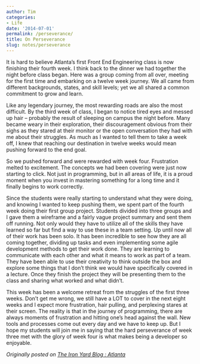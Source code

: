```yaml
---
author: Tim
categories:
- Life
date: '2014-07-01'
permalink: /perseverance/
title: On Perseverance
slug: notes/perseverance
---
```


It is hard to believe Atlanta’s first Front End Engineering class is now finishing their fourth week. I think back to the dinner we had together the night before class began. Here was a group coming from all over, meeting for the first time and embarking on a twelve week journey. We all came from different backgrounds, states, and skill levels; yet we all shared a common commitment to grow and learn.

<!--more-->

Like any legendary journey, the most rewarding roads are also the most difficult. By the third week of class, I began to notice tired eyes and messed up hair &#8211; probably the result of sleeping on campus the night before. Many became weary in their exploration, their discouragement obvious from their sighs as they stared at their monitor or the open conversation they had with me about their struggles. As much as I wanted to tell them to take a week off, I knew that reaching our destination in twelve weeks would mean pushing forward to the end goal.

So we pushed forward and were rewarded with week four. Frustration melted to excitement. The concepts we had been covering were just now starting to click. Not just in programming, but in all areas of life, it is a proud moment when you invest in mastering something for a long time and it finally begins to work correctly.

Since the students were really starting to understand what they were doing, and knowing I wanted to keep pushing them, we spent part of the fourth week doing their first group project. Students divided into three groups and I gave them a wireframe and a fairly vague project summary and sent them off running. Not only would they have to utilize all of the skills they have learned so far but find a way to use these in a team setting. Up until now all of their work has been solo. It has been incredible to see how they are all coming together, dividing up tasks and even implementing some agile development methods to get their work done. They are learning to communicate with each other and what it means to work as part of a team. They have been able to use their creativity to think outside the box and explore some things that I don’t think we would have specifically covered in a lecture. Once they finish the project they will be presenting them to the class and sharing what worked and what didn’t.

This week has been a welcome retreat from the struggles of the first three weeks. Don’t get me wrong, we still have a LOT to cover in the next eight weeks and I expect more frustration, hair pulling, and perplexing stares at their screen. The reality is that in the journey of programming, there are always moments of frustration and hitting one’s head against the wall. New tools and processes come out every day and we have to keep up. But I hope my students will join me in saying that the hard perseverance of week three met with the glory of week four is what makes being a developer so enjoyable.

*Originally posted on [The Iron Yard Blog : Atlanta][1]*

 [1]: http://atlanta.theironyard.com/post/92049505715/perseverance-pays-off
 